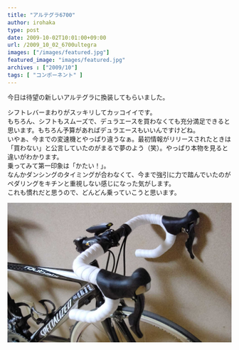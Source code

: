 ```yaml
---
title: "アルテグラ6700"
author: irohaka
type: post
date: 2009-10-02T10:01:00+09:00
url: /2009_10_02_6700ultegra
images: ["/images/featured.jpg"]
featured_image: "images/featured.jpg"
archives : ["2009/10"]
tags: [ "コンポーネント" ]
---
```


今日は待望の新しいアルテグラに換装してもらいました。
 <!--more-->

シフトレバーまわりがスッキリしてカッコイイです。  
もちろん、シフトもスムーズで、デュラエースを買わなくても充分満足できると思います。もちろん予算があればデュラエースもいいんですけどね。  
いやぁ、今までの変速機とやっぱり違うなぁ。最初情報がリリースされたときは「買わない」と公言していたのがまるで夢のよう（笑）。やっぱり本物を見ると違いがわかります。  
乗ってみて第一印象は「かたい！」。  
なんかダンシングのタイミングが合わなくて、今まで強引に力で踏んでいたのがペダリングをキチンと重視しない感じになった気がします。  
これも慣れだと思うので、どんどん乗っていこうと思います。


![ワイヤーが見えなくなってスッキリ！](images/2009_10_6800ultegra.jpg)  
